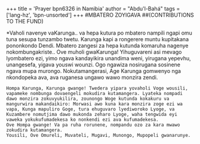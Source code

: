 +++
title = 'Prayer bpn6326 in Namibia'
author = "Abdu'l-Bahá"
tags = ['lang-hz', 'bpn-unsorted']
+++
#MBATERO ZOYIGAVA
##(CONTRIBUTIONS TO THE FUND)

*Vaholi navenye vaKarunga.. va hepa kutura po mbatero nampili ngapi omu tuna sesupa tunzambo twetu. Karunga kapi a rongerere muntu kupitakana pononkondo Dendi. Mbatero zangesi za hepa kutunda komaruha nagenye nokombungakriste.. Ove muholi gwaKarunga! Yihuguvareni asi mevago lyombatero ezi, yimo ngava kandayikira unandima weni, yirugana yepevhu, unangesefa, yigava youswi wounzi. Ogo ngawiza nosirugana sosinene ngava mupa murongo. Nokutamangerasi, Age Karunga gomwenyo nga nkondopeka ava, ava ruganesa ungawo wawo monzira zendi.

	Hompa Karunga, Karunga gwange! Twedera yipara yovaholi Voge wousili, vapameke nombunga dovaengeli mokudira kutamangera. Lyateka nompadi dawo monzira zokuvyukilira, zounongo Woge kutunda kokakuru va mangurwira makandaikiro: Morwasi awo kuna kara monzira zoge ezi wa vapa, Kunga mapuliro Goge, tura ehuguvaro lyediworoko Lyoge, va Kuzambere nomutjima dawo mukonda zeharo Lyoge, waha tengwida eyi vaweka yokukufumadekesa ko nonkendi ezi ava kufumadekesa.
	Ove Hompa gwange! Va pa ruha rorunene, nompandu ozo za kara mwawo zokudira kutamangera.
	Yousili, Ove Omureli, Muvateli, Mugavi, Munongo, Mupopeli gwanarunye.
